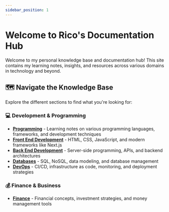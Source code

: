 ```yaml
---
sidebar_position: 1
---
```


# Welcome to Rico's Documentation Hub

Welcome to my personal knowledge base and documentation hub! This site contains my learning notes, insights, and resources across various domains in technology and beyond.

## 🗺️ Navigate the Knowledge Base

Explore the different sections to find what you're looking for:

### 💻 Development & Programming

- **[Programming](/docs/programming)** - Learning notes on various programming languages, frameworks, and development techniques
- **[Front End Development](/docs/frontend)** - HTML, CSS, JavaScript, and modern frameworks like Next.js
- **[Back End Development](/docs/backend)** - Server-side programming, APIs, and backend architectures
- **[Databases](/docs/databases)** - SQL, NoSQL, data modeling, and database management
- **[DevOps](/docs/devops)** - CI/CD, infrastructure as code, monitoring, and deployment strategies

### 💰 Finance & Business

- **[Finance](/docs/finance)** - Financial concepts, investment strategies, and money management tools